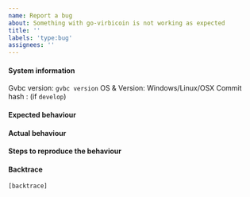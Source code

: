 ```yaml
---
name: Report a bug
about: Something with go-virbicoin is not working as expected
title: ''
labels: 'type:bug'
assignees: ''
---
```


#### System information

Gvbc version: `gvbc version`
OS & Version: Windows/Linux/OSX
Commit hash : (if `develop`)

#### Expected behaviour


#### Actual behaviour


#### Steps to reproduce the behaviour


#### Backtrace

````
[backtrace]
````
